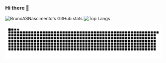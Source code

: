 ### Hi there 👋
![BrunoASNascimento's GitHub stats](https://github-readme-stats.vercel.app/api?username=BrunoASNascimento&show_icons=true&theme=react)
![Top Langs](https://github-readme-stats.vercel.app/api/top-langs/?username=BrunoASNascimento&layout=compact)


 ![Snake animation](https://github.com/BrunoASNascimento/BrunoASNascimento/blob/output/github-contribution-grid-snake.svg)


<!--
**BrunoASNascimento/BrunoASNascimento** is a ✨ _special_ ✨ repository because its `README.md` (this file) appears on your GitHub profile.

Here are some ideas to get you started:

- 🔭 I’m currently working on ...
- 🌱 I’m currently learning ...
- 👯 I’m looking to collaborate on ...
- 🤔 I’m looking for help with ...
- 💬 Ask me about ...
- 📫 How to reach me: ...
- 😄 Pronouns: ...
- ⚡ Fun fact: ...
-->

